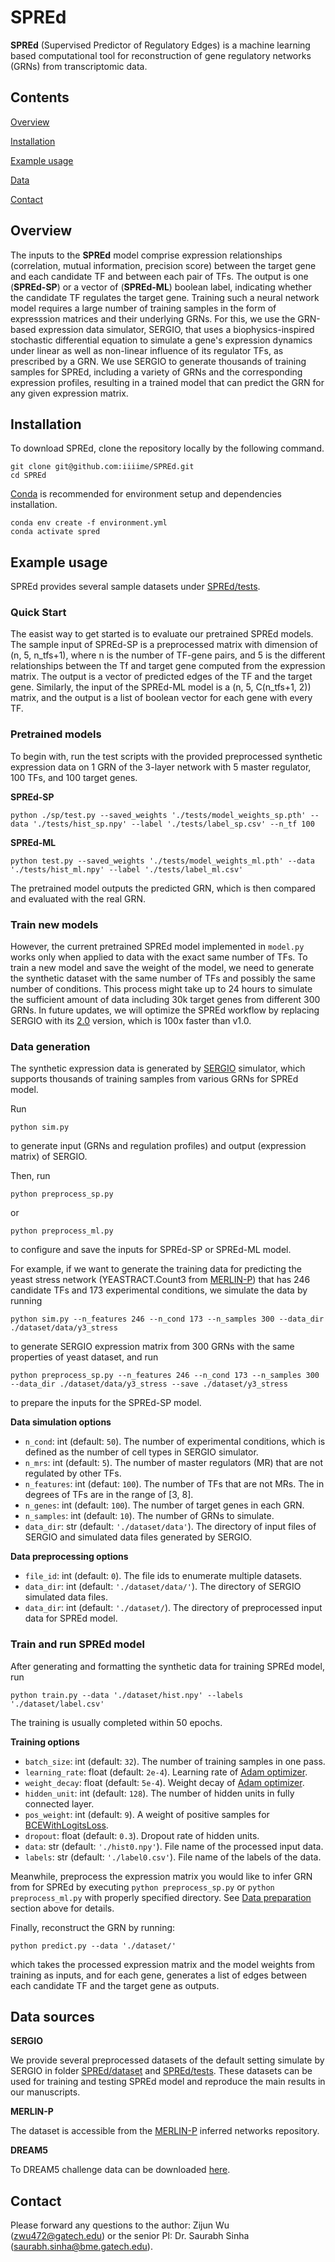 SPREd
=====
**SPREd** (Supervised Predictor of Regulatory Edges) is a machine learning based computational tool for reconstruction of gene regulatory networks (GRNs) from transcriptomic data.


## Contents

[Overview](#overview)

[Installation](#installation)

[Example usage](#example-usage)

[Data](#data-sources)

[Contact](#contact)



## Overview

The inputs to the **SPREd** model comprise expression relationships (correlation, mutual information, precision score) between the target gene and each candidate TF and between each pair of TFs. The output is one (**SPREd-SP**) or a vector of (**SPREd-ML**) boolean label, indicating whether the candidate TF regulates the target gene. Training such a neural network model requires a large number of training samples in the form of expresssion matrices and their underlying GRNs. For this, we use the GRN-based expression data simulator, SERGIO, that uses a biophysics-inspired stochastic differential equation to simulate a gene's expression dynamics under linear as well as non-linear influence of its regulator TFs, as prescribed by a GRN. We use SERGIO to generate thousands of training samples for SPREd, including a variety of GRNs and the corresponding expression profiles, resulting in a trained model that can predict the GRN for any given expression matrix.


## Installation

To download SPREd, clone the repository locally by the following command.
```
git clone git@github.com:iiiime/SPREd.git
cd SPREd
```

[Conda](https://conda.io/projects/conda/en/latest/user-guide/tasks/manage-environments.html) is recommended for environment setup and dependencies installation.
```
conda env create -f environment.yml
conda activate spred
```

## Example usage

SPREd provides several sample datasets under [SPREd/tests](SPREd/tests).

### Quick Start

The easist way to get started is to evaluate our pretrained SPREd models. The sample input of SPREd-SP is a preprocessed matrix with dimension of (n, 5, n_tfs+1), where n is the number of TF-gene pairs, and 5 is the different relationships between the Tf and target gene computed from the expression matrix. The output is a vector of predicted edges of the TF and the target gene. Similarly, the input of the SPREd-ML model is a (n, 5, C(n_tfs+1, 2)) matrix, and the output is a list of boolean vector for each gene with every TF.

### Pretrained models

To begin with, run the test scripts with the provided preprocessed synthetic expression data on 1 GRN of the 3-layer network with 5 master regulator, 100 TFs, and 100 target genes.

**SPREd-SP**
```
python ./sp/test.py --saved_weights './tests/model_weights_sp.pth' --data './tests/hist_sp.npy' --label './tests/label_sp.csv' --n_tf 100
```

**SPREd-ML**
```
python test.py --saved_weights './tests/model_weights_ml.pth' --data './tests/hist_ml.npy' --label './tests/label_ml.csv'
```

The pretrained model outputs the predicted GRN, which is then compared and evaluated with the real GRN.


### Train new models

However, the current pretrained SPREd model implemented in `model.py` works only when applied to data with the exact same number of TFs. To train a new model and save the weight of the model, we need to generate the synthetic dataset with the same number of TFs and possibly the same number of conditions. This process might take up to 24 hours to simulate the sufficient amount of data including 30k target genes from different 300 GRNs. In future updates, we will optimize the SPREd workflow by replacing SERGIO with its [2.0](https://github.com/PayamDiba/SERGIO/tree/v2) version, which is 100x faster than v1.0.


### Data generation

The synthetic expression data is generated by [SERGIO](https://github.com/PayamDiba/SERGIO) simulator, which supports thousands of training samples from various GRNs for SPREd model.

Run
```
python sim.py
```
to generate input (GRNs and regulation profiles) and output (expression matrix) of SERGIO.

Then, run 
```
python preprocess_sp.py
```
or
```
python preprocess_ml.py
```
to configure and save the inputs for SPREd-SP or SPREd-ML model.

For example, if we want to generate the training data for predicting the yeast stress network (YEASTRACT.Count3 from [MERLIN-P](https://github.com/Roy-lab/merlin-p_inferred_networks)) that has 246 candidate TFs and 173 experimental conditions, we simulate the data by running
```
python sim.py --n_features 246 --n_cond 173 --n_samples 300 --data_dir ./dataset/data/y3_stress
```
to generate SERGIO expression matrix from 300 GRNs with the same properties of yeast dataset, and run
```
python preprocess_sp.py --n_features 246 --n_cond 173 --n_samples 300 --data_dir ./dataset/data/y3_stress --save ./dataset/y3_stress
```
to prepare the inputs for the SPREd-SP model.

**Data simulation options**

- `n_cond`: int (default: `50`). The number of experimental conditions, which is defined as the number of cell types in SERGIO simulator.
- `n_mrs`: int (default: `5`). The number of master regulators (MR) that are not regulated by other TFs.
- `n_features`: int (defaut: `100`). The number of TFs that are not MRs. The in degrees of TFs are in the range of [3, 8].
- `n_genes`: int (default: `100`). The number of target genes in each GRN.
- `n_samples`: int (default: `10`). The number of GRNs to simulate.
- `data_dir`: str (default: `'./dataset/data'`). The directory of input files of SERGIO and simulated data files generated by SERGIO.

**Data preprocessing options**

- `file_id`: int (default: `0`). The file ids to enumerate multiple datasets.
- `data_dir`: int (default: `'./dataset/data/'`). The directory of SERGIO simulated data files.
- `data_dir`: int (default: `'./dataset/`). The directory of preprocessed input data for SPREd model.


### Train and run SPREd model

After generating and formatting the synthetic data for training SPREd model, run

```
python train.py --data './dataset/hist.npy' --labels './dataset/label.csv'
```

The training is usually completed within 50 epochs.

**Training options**

-   `batch_size`: int (default: `32`). The number of training samples in one pass.
-   `learning_rate`: float (default: `2e-4`). Learning rate of [Adam optimizer](https://pytorch.org/docs/stable/generated/torch.optim.Adam.html).
-   `weight_decay`: float (default: `5e-4`). Weight decay of [Adam optimizer](https://pytorch.org/docs/stable/generated/torch.optim.Adam.html).
-   `hidden_unit`: int (default: `128`). The number of hidden units in fully connected layer.
-   `pos_weight`: int (default: `9`). A weight of positive samples for [BCEWithLogitsLoss](https://pytorch.org/docs/stable/generated/torch.nn.BCEWithLogitsLoss.html).
-   `dropout`: float (default: `0.3`). Dropout rate of hidden units.
-   `data`: str (default: `'./hist0.npy'`). File name of the processed input data.
-   `labels`: str (default: `'./label0.csv'`). File name of the labels of the data.

Meanwhile, preprocess the expression matrix you would like to infer GRN from for SPREd by executing ```python preprocess_sp.py``` or ```python preprocess_ml.py``` with properly specified directory. See [Data preparation](#data-preparation) section above for details.

Finally, reconstruct the GRN by running:
```
python predict.py --data './dataset/'
```
which takes the processed expression matrix and the model weights from training as inputs, and for each gene, generates a list of edges between each candidate TF and the target gene as outputs.


## Data sources

**SERGIO**

We provide several preprocessed datasets of the default setting simulate by SERGIO in folder [SPREd/dataset](SPREd/dataset) and [SPREd/tests](SPREd/tests). These datasets can be used for training and testing SPREd model and reproduce the main results in our manuscripts.


**MERLIN-P**

The dataset is accessible from the [MERLIN-P](https://github.com/Roy-lab/merlin-p_inferred_networks) inferred networks repository.

**DREAM5**

To DREAM5 challenge data can be downloaded [here](https://www.synapse.org/#!Synapse:syn2787209/wiki/70351).

## Contact

Please forward any questions to the author: Zijun Wu (zwu472@gatech.edu) or the senior PI: Dr. Saurabh Sinha (saurabh.sinha@bme.gatech.edu).
